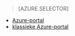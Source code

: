 > [AZURE.SELECTOR]
- [Azure-portal](../articles/storage/storage-create-storage-account.md)
- [klassieke Azure-portal](../articles/storage/storage-create-storage-account-classic-portal.md)



<!--HONumber=sep16_HO2-->


